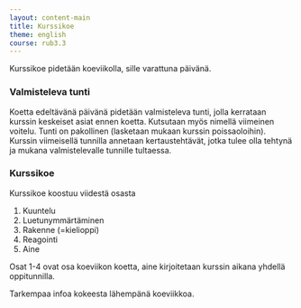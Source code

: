 ```yaml
---
layout: content-main
title: Kurssikoe
theme: english
course: rub3.3
---
```


Kurssikoe pidetään koeviikolla, sille varattuna päivänä.

### Valmisteleva tunti
Koetta edeltävänä päivänä pidetään valmisteleva tunti, jolla kerrataan kurssin keskeiset asiat ennen koetta.
Kutsutaan myös nimellä viimeinen voitelu. Tunti on pakollinen (lasketaan mukaan kurssin poissaoloihin). Kurssin
viimeisellä tunnilla annetaan kertaustehtävät, jotka tulee olla tehtynä ja mukana valmistelevalle tunnille tultaessa.

### Kurssikoe

Kurssikoe koostuu viidestä osasta

1. Kuuntelu
2. Luetunymmärtäminen
3. Rakenne (=kielioppi)
4. Reagointi
5. Aine

Osat 1-4 ovat osa koeviikon koetta, aine kirjoitetaan kurssin aikana yhdellä oppitunnilla.

Tarkempaa infoa kokeesta lähempänä koeviikkoa.

